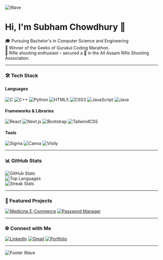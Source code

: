 ![Wave](https://capsule-render.vercel.app/api?type=waving&color=gradient&height=200&section=header&text=Welcome%20to%20My%20Profile!&fontSize=40&fontAlign=50&fontAlignY=40)

# Hi, I'm Subham Chowdhury 👋  

🎓 Pursuing Bachelor's in Computer Science and Engineering   
🥇 Winner of the Geeks of Gurukul Coding Marathon.  
🔫 Rifle shooting enthusiast – secured a 🥉 in the All Assam Rifle Shooting Association.  

---

### 🛠️ Tech Stack  

#### **Languages**  
![C](https://img.shields.io/badge/-C-A8B9CC?style=for-the-badge&logo=c&logoColor=white) ![C++](https://img.shields.io/badge/-C++-00599C?style=for-the-badge&logo=cplusplus&logoColor=white) ![Python](https://img.shields.io/badge/-Python-3776AB?style=for-the-badge&logo=python&logoColor=white) ![HTML5](https://img.shields.io/badge/-HTML5-E34F26?style=for-the-badge&logo=html5&logoColor=white) ![CSS3](https://img.shields.io/badge/-CSS3-1572B6?style=for-the-badge&logo=css3&logoColor=white) ![JavaScript](https://img.shields.io/badge/-JavaScript-F7DF1E?style=for-the-badge&logo=javascript&logoColor=black) ![Java](https://img.shields.io/badge/-Java-007396?style=for-the-badge&logo=java&logoColor=white)  

#### **Frameworks & Libraries**  
![React](https://img.shields.io/badge/-React-61DAFB?style=for-the-badge&logo=react&logoColor=white) ![Next.js](https://img.shields.io/badge/-Next.js-000000?style=for-the-badge&logo=next.js&logoColor=white) ![Bootstrap](https://img.shields.io/badge/-Bootstrap-7952B3?style=for-the-badge&logo=bootstrap&logoColor=white) ![TailwindCSS](https://img.shields.io/badge/-TailwindCSS-38B2AC?style=for-the-badge&logo=tailwind-css&logoColor=white)  

#### **Tools**  
![Sigma](https://img.shields.io/badge/-Sigma-FF3366?style=for-the-badge&logoColor=white) ![Canva](https://img.shields.io/badge/-Canva-00C4CC?style=for-the-badge&logo=canva&logoColor=white) ![Visily](https://img.shields.io/badge/-Visily-FF5722?style=for-the-badge&logoColor=white)  

---

### 📊 GitHub Stats  

![GitHub Stats](https://github-readme-stats.vercel.app/api?username=Subhamchowdhury31&show_icons=true&theme=radical)  
![Top Languages](https://github-readme-stats.vercel.app/api/top-langs/?username=Subhamchowdhury31&layout=compact&theme=radical)  
![Streak Stats](https://streak-stats.demolab.com/?user=Subhamchowdhury31&theme=radical)  

---

### 🚀 Featured Projects  

[![Medicine E-Commerce](https://github-readme-stats.vercel.app/api/pin/?username=Subhamchowdhury31&repo=medicine-ecommerce&theme=radical)](https://github.com/Subhamchowdhury31/medicine-ecommerce) [![Password Manager](https://github-readme-stats.vercel.app/api/pin/?username=Subhamchowdhury31&repo=password-manager&theme=radical)](https://github.com/Subhamchowdhury31/password-manager)  

---

### 🌐 Connect with Me  

[![LinkedIn](https://img.shields.io/badge/-LinkedIn-0077B5?style=for-the-badge&logo=linkedin&logoColor=white)](https://linkedin.com/in/your-profile) [![Gmail](https://img.shields.io/badge/-Email-D14836?style=for-the-badge&logo=gmail&logoColor=white)](mailto:chowdhurysubham7576@gmail.com) [![Portfolio](https://img.shields.io/badge/Portfolio-242424?style=for-the-badge&logo=About.me&logoColor=white)](https://subhamchowdhury31.github.io/portfolio)  

---

![Footer Wave](https://capsule-render.vercel.app/api?type=waving&color=gradient&height=150&section=footer)

